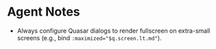 # Agent Notes

- Always configure Quasar dialogs to render fullscreen on extra-small screens (e.g., bind `:maximized="$q.screen.lt.md"`).
